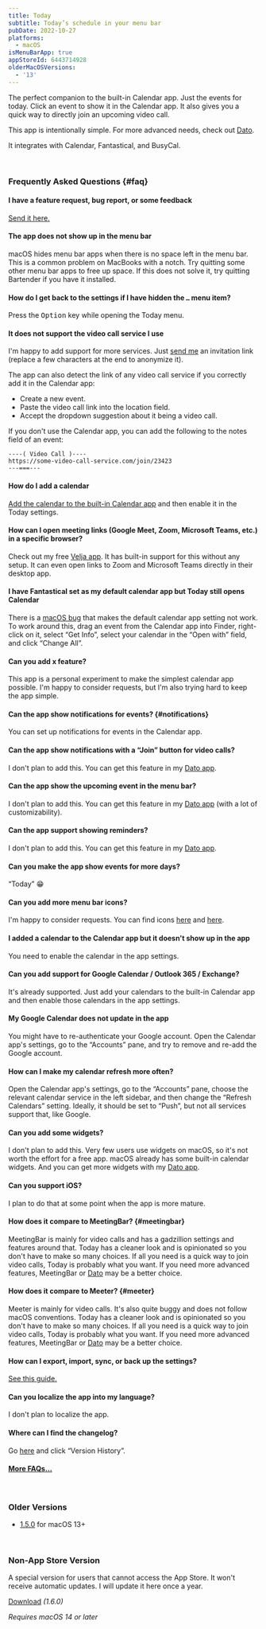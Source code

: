 ```yaml
---
title: Today
subtitle: Today’s schedule in your menu bar
pubDate: 2022-10-27
platforms:
  - macOS
isMenuBarApp: true
appStoreId: 6443714928
olderMacOSVersions:
  - '13'
---
```


The perfect companion to the built-in Calendar app. Just the events for today. Click an event to show it in the Calendar app. It also gives you a quick way to directly join an upcoming video call.

This app is intentionally simple. For more advanced needs, check out [Dato](/dato).

It integrates with Calendar, Fantastical, and BusyCal.

<br>

### Frequently Asked Questions {#faq}

#### I have a feature request, bug report, or some feedback

[Send it here.](https://sindresorhus.com/feedback?product=Today&referrer=Website-FAQ)

#### The app does not show up in the menu bar

macOS hides menu bar apps when there is no space left in the menu bar. This is a common problem on MacBooks with a notch. Try quitting some other menu bar apps to free up space. If this does not solve it, try quitting Bartender if you have it installed.

#### How do I get back to the settings if I have hidden the `…` menu item?

Press the <kbd>Option</kbd> key while opening the Today menu.

#### It does not support the video call service I use

I'm happy to add support for more services. Just [send me](https://sindresorhus.com/feedback?product=Today&referrer=Website-FAQ) an invitation link (replace a few characters at the end to anonymize it).

The app can also detect the link of any video call service if you correctly add it in the Calendar app:
- Create a new event.
- Paste the video call link into the location field.
- Accept the dropdown suggestion about it being a video call.

If you don't use the Calendar app, you can add the following to the notes field of an event:

```
----( Video Call )----
https://some-video-call-service.com/join/23423
---===---
```

#### How do I add a calendar

[Add the calendar to the built-in Calendar app](https://support.apple.com/guide/calendar/add-or-delete-calendar-accounts-icl4308d6701/mac) and then enable it in the Today settings.

#### How can I open meeting links (Google Meet, Zoom, Microsoft Teams, etc.) in a specific browser?

Check out my free [Velja app](https://sindresorhus.com/velja). It has built-in support for this without any setup. It can even open links to Zoom and Microsoft Teams directly in their desktop app.

#### I have Fantastical set as my default calendar app but Today still opens Calendar

There is a [macOS bug](https://github.com/feedback-assistant/reports/issues/290) that makes the default calendar app setting not work. To work around this, drag an event from the Calendar app into Finder, right-click on it, select “Get Info”, select your calendar in the “Open with” field, and click “Change All”.

#### Can you add x feature?

This app is a personal experiment to make the simplest calendar app possible. I'm happy to consider requests, but I'm also trying hard to keep the app simple.

#### Can the app show notifications for events? {#notifications}

You can set up notifications for events in the Calendar app.

#### Can the app show notifications with a “Join” button for video calls?

I don't plan to add this. You can get this feature in my [Dato app](/dato).

#### Can the app show the upcoming event in the menu bar?

I don't plan to add this. You can get this feature in my [Dato app](/dato) (with a lot of customizability).

#### Can the app support showing reminders?

I don't plan to add this. You can get this feature in my [Dato app](/dato).

#### Can you make the app show events for more days?

“Today” 😁

#### Can you add more menu bar icons?

I'm happy to consider requests. You can find icons [here](https://developer.apple.com/sf-symbols/) and [here](https://thenounproject.com).

#### I added a calendar to the Calendar app but it doesn't show up in the app

You need to enable the calendar in the app settings.

#### Can you add support for Google Calendar / Outlook 365 / Exchange?

It's already supported. Just add your calendars to the built-in Calendar app and then enable those calendars in the app settings.

#### My Google Calendar does not update in the app

You might have to re-authenticate your Google account. Open the Calendar app's settings, go to the “Accounts” pane, and try to remove and re-add the Google account.

#### How can I make my calendar refresh more often?

Open the Calendar app's settings, go to the “Accounts” pane, choose the relevant calendar service in the left sidebar, and then change the “Refresh Calendars” setting. Ideally, it should be set to “Push”, but not all services support that, like Google.

#### Can you add some widgets?

I don't plan to add this. Very few users use widgets on macOS, so it's not worth the effort for a free app. macOS already has some built-in calendar widgets. And you can get more widgets with my [Dato app](/dato).

#### Can you support iOS?

I plan to do that at some point when the app is more mature.

#### How does it compare to MeetingBar? {#meetingbar}

MeetingBar is mainly for video calls and has a gadzillion settings and features around that. Today has a cleaner look and is opinionated so you don't have to make so many choices. If all you need is a quick way to join video calls, Today is probably what you want. If you need more advanced features, MeetingBar or [Dato](/dato) may be a better choice.

#### How does it compare to Meeter? {#meeter}

Meeter is mainly for video calls. It's also quite buggy and does not follow macOS conventions. Today has a cleaner look and is opinionated so you don't have to make so many choices. If all you need is a quick way to join video calls, Today is probably what you want. If you need more advanced features, MeetingBar or [Dato](/dato) may be a better choice.

#### How can I export, import, sync, or back up the settings?

[See this guide.](https://github.com/sindresorhus/guides/blob/main/backup-app-settings.md)

#### Can you localize the app into my language?

I don't plan to localize the app.

#### Where can I find the changelog?

Go [here](https://apps.apple.com/app/id6443714928) and click “Version History”.

#### [More FAQs…](/apps/faq)

<br>

### Older Versions

- [1.5.0](https://github.com/sindresorhus/meta/files/13997505/Today.1.5.0.-.macOS.13.zip) for macOS 13+

<br>

### Non-App Store Version

A special version for users that cannot access the App Store. It won't receive automatic updates. I will update it here once a year.

[Download](https://www.dropbox.com/scl/fi/68bf6aeuqqo98f2ehkt2o/Today-1.6.0-1705754077.zip?rlkey=pv4pe6d3nd3flxf44py1vxkas&raw=1) *(1.6.0)*

*Requires macOS 14 or later*
